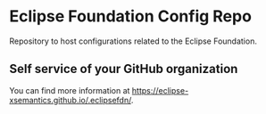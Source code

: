 # Eclipse Foundation Config Repo

Repository to host configurations related to the Eclipse Foundation.

## Self service of your GitHub organization

You can find more information at <https://eclipse-xsemantics.github.io/.eclipsefdn/>.
